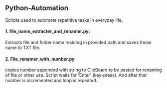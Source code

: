 ## Python-Automation

Scripts used to automate repetitive tasks in everyday life.


#### 1. file_name_extracter_and_renamer.py:

   Extracts file and folder name residing in provided path and saves those name to TXT file.

#### 2. File_renamer_with_number.py

   copies number appended with string to ClipBoard to be pasted for renaming of file or other use. Script waits for 'Enter' (key-press). 
   And after that number is incremented and loop is repeated.
